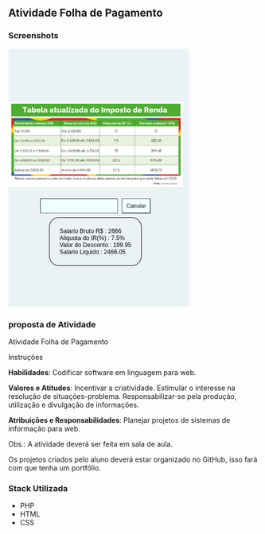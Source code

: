 ## Atividade Folha de Pagamento

### Screenshots

<img src="./assets/img2.png" />

### proposta de Atividade
<p>
Atividade Folha de Pagamento

Instruções

__Habilidades__: Codificar software em linguagem para web. 

__Valores e Atitudes__: Incentivar a criatividade. Estimular o interesse na resolução de situações-problema. Responsabilizar-se pela produção, utilização e divulgação de informações. 

__Atribuições e Responsabilidades__: Planejar projetos de sistemas de informação para web.

Obs.: A atividade deverá ser feita em sala de aula. 

Os projetos criados pelo aluno deverá estar organizado no GitHub, isso fará com que tenha um portfólio. 
</p>

### Stack Utilizada
- PHP
- HTML
- CSS
